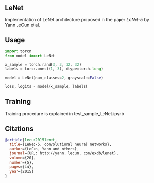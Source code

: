 ## LeNet

Implementation of LeNet architecture proposed in the paper _LeNet-5_ by Yann LeCun et al.

## Usage

```python
import torch
from model import LeNet

x_sample = torch.rand(3, 3, 32, 32)
labels = torch.ones((1, 3), dtype=torch.long)

model = LeNet(num_classes=2, grayscale=False)

loss, logits = model(x_sample, labels)
```

## Training

Training procedure is explained in test_sample_LeNet.ipynb

## Citations

```bibtex
@article{lecun2015lenet,
  title={LeNet-5, convolutional neural networks},
  author={LeCun, Yann and others},
  journal={URL: http://yann. lecun. com/exdb/lenet},
  volume={20},
  number={5},
  pages={14},
  year={2015}
}
```
